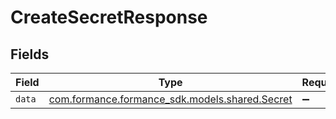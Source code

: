 # CreateSecretResponse


## Fields

| Field                                                                           | Type                                                                            | Required                                                                        | Description                                                                     |
| ------------------------------------------------------------------------------- | ------------------------------------------------------------------------------- | ------------------------------------------------------------------------------- | ------------------------------------------------------------------------------- |
| `data`                                                                          | [com.formance.formance_sdk.models.shared.Secret](../../models/shared/Secret.md) | :heavy_minus_sign:                                                              | N/A                                                                             |